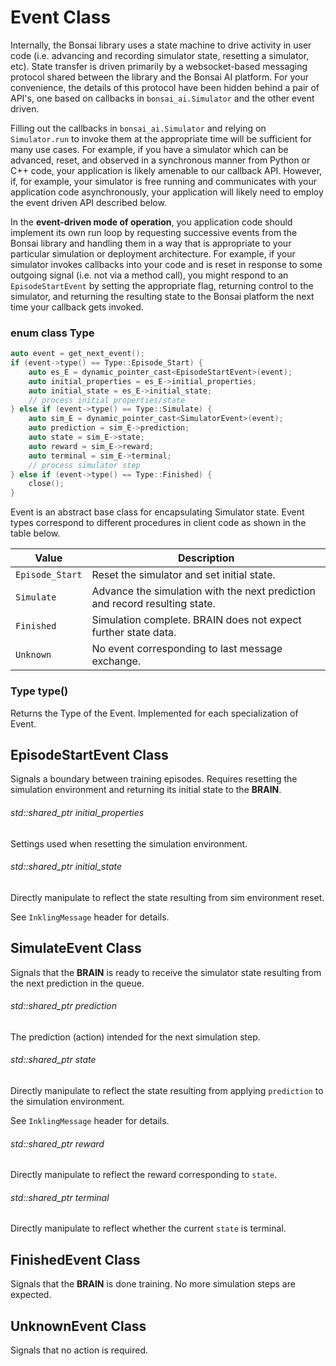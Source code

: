 # Event Class

Internally, the Bonsai library uses a state machine to drive activity in user
code (i.e. advancing and recording simulator state, resetting a simulator, etc).
State transfer is driven primarily by a websocket-based messaging protocol
shared between the library and the Bonsai AI platform. For your convenience,
the details of this protocol have been hidden behind a pair of API's, one based
on callbacks in `bonsai_ai.Simulator` and the other event driven.

Filling out the callbacks in `bonsai_ai.Simulator` and relying on
`Simulator.run` to invoke them at the appropriate time will be sufficient for
many use cases. For example, if you have a simulator which can be advanced,
reset, and observed in a synchronous manner from Python or C++ code, your
application is likely amenable to our callback API. However, if, for example,
your simulator is free running and communicates with your application code
asynchronously, your application will likely need to employ the event driven
API described below.

In the **event-driven mode of operation**, you application code should implement
its own run loop by requesting successive events from the Bonsai library and
handling them in a way that is appropriate to your particular simulation or
deployment architecture. For example, if your simulator invokes callbacks into
your code and is reset in response to some outgoing signal (i.e. not via a
method call), you might respond to an `EpisodeStartEvent` by setting the
appropriate flag, returning control to the simulator, and returning the
resulting state to the Bonsai platform the next time your callback gets invoked.

### enum class Type

```cpp
auto event = get_next_event();
if (event->type() == Type::Episode_Start) {
    auto es_E = dynamic_pointer_cast<EpisodeStartEvent>(event);
    auto initial_properties = es_E->initial_properties;
    auto initial_state = es_E->initial_state;
    // process initial properties/state
} else if (event->type() == Type::Simulate) {
    auto sim_E = dynamic_pointer_cast<SimulatorEvent>(event);
    auto prediction = sim_E->prediction;
    auto state = sim_E->state;
    auto reward = sim_E->reward;
    auto terminal = sim_E->terminal;
    // process simulator step 
} else if (event->type() == Type::Finished) {
    close();
}
```

Event is an abstract base class for encapsulating Simulator state. Event types correspond to different
procedures in client code as shown in the table below.

| Value          | Description |
| ----           | ----        |
| `Episode_Start`|  Reset the simulator and set initial state. |
| `Simulate`     |  Advance the simulation with the next prediction and record resulting state. |
| `Finished`     |  Simulation complete. BRAIN does not expect further state data. |
| `Unknown`      |  No event corresponding to last message exchange. |

### Type type()
Returns the Type of the Event. Implemented for each specialization of Event.

## EpisodeStartEvent Class
Signals a boundary between training episodes. Requires resetting the simulation environment
and returning its initial state to the **BRAIN**.

###### std::shared_ptr<const InklingMessage> initial_properties
Settings used when resetting the simulation environment.

###### std::shared_ptr<InklingMessage> initial_state
Directly manipulate to reflect the state resulting from sim environment reset.

See `InklingMessage` header for details.

## SimulateEvent Class
Signals that the **BRAIN** is ready to receive the simulator state resulting from
the next prediction in the queue.

###### std::shared_ptr<const InklingMessage> prediction
The prediction (action) intended for the next simulation step.

###### std::shared_ptr<InklingMessage> state
Directly manipulate to reflect the state resulting from applying `prediction`
to the simulation environment.

See `InklingMessage` header for details.

###### std::shared_ptr<float> reward
Directly manipulate to reflect the reward corresponding to `state`.

###### std::shared_ptr<bool> terminal
Directly manipulate to reflect whether the current `state` is terminal.

## FinishedEvent Class
Signals that the **BRAIN** is done training. No more simulation steps are expected.

## UnknownEvent Class
Signals that no action is required.

